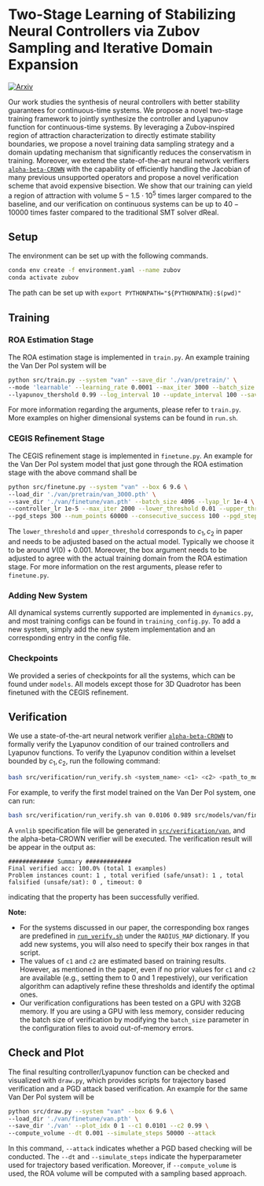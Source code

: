 # Two-Stage Learning of Stabilizing Neural Controllers via Zubov Sampling and Iterative Domain Expansion

[![Arxiv](https://img.shields.io/badge/arXiv-2506.01356-B31B1B.svg?logo=arxiv)](https://arxiv.org/abs/2506.01356)

Our work studies the synthesis of neural controllers with better stability guarantees for continuous-time systems. We propose a novel two-stage training framework to jointly synthesize the controller and Lyapunov function for continuous-time systems. By leveraging a Zubov‑inspired region of attraction characterization to directly estimate stability boundaries, we propose a novel training data sampling strategy and a domain updating mechanism that significantly reduces the conservatism in training. Moreover, we extend the state-of-the-art neural network verifiers [`alpha-beta-CROWN`](https://abcrown.org) with the capability of efficiently handling the Jacobian of many previous unsupported operators and propose a novel verification scheme that avoid expensive bisection. We show that our training can yield a region of attraction with volume $5 - 1.5\cdot 10^{5}$ times larger compared to the baseline, and our verification on continuous systems can be up to $40-10000$ times faster compared to the traditional SMT solver dReal.

## Setup

The environment can be set up with the following commands.

```bash
conda env create -f environment.yaml --name zubov
conda activate zubov
```

The path can be set up with ```export PYTHONPATH="${PYTHONPATH}:$(pwd)"```

## Training

### ROA Estimation Stage

The ROA estimation stage is implemented in ```train.py```. An example training the Van Der Pol system will be

```bash
python src/train.py --system "van" --save_dir './van/pretrain/' \
--mode 'learnable' --learning_rate 0.0001 --max_iter 3000 --batch_size 128 --candidate_size 640 \
--lyapunov_thershold 0.99 --log_interval 10 --update_interval 100 --save_interval 200 --traj_dt 0.01 --traj_steps 8000
```

For more information regarding the arguments, please refer to ```train.py```. More examples on higher dimensional systems can be found in ```run.sh```. 

### CEGIS Refinement Stage

The CEGIS refinement stage is implemented in ```finetune.py```. An example for the Van Der Pol system model that just gone through the ROA estimation stage with the above command shall be

```bash
python src/finetune.py --system "van" --box 6 9.6 \
--load_dir './van/pretrain/van_3000.pth' \
--save_dir './van/finetune/van.pth' --batch_size 4096 --lyap_lr 1e-4 \
--controller_lr 1e-5 --max_iter 2000 --lower_threshold 0.01 --upper_threshold 0.99 --finetune_epochs 10 \
--pgd_steps 300 --num_points 60000 --consecutive_success 100 --pgd_step_size 0.1 --bdry_scale 1
```

The ```lower_threshold``` and ```upper_threshold``` corresponds to $c_1, c_2$ in paper and needs to be adjusted based on the actual model. Typically we choose it to be around $V(0) + 0.001$. Moreover, the box argument needs to be adjusted to agree with the actual training domain from the ROA estimation stage. For more information on the rest arguments, please refer to ```finetune.py```.

### Adding New System
All dynamical systems currently supported are implemented in ```dynamics.py```, and most training configs can be found in ```training_config.py```. To add a new system, simply add the new system implementation and an corresponding entry in the config file.

### Checkpoints
We provided a series of checkpoints for all the systems, which can be found under ```models```. All models except those for 3D Quadrotor has been finetuned with the CEGIS refinement. 

## Verification
We use a state-of-the-art neural network verifier [`alpha-beta-CROWN`](https://abcrown.org) to formally verify the Lyapunov condition of our trained controllers and Lyapunov functions. To verify the Lyapunov condition within a levelset bounded by $c_1, c_2$, run the following command:
```bash
bash src/verification/run_verify.sh <system_name> <c1> <c2> <path_to_model>
```
For example, to verify the first model trained on the Van Der Pol system, one can run:
```bash
bash src/verification/run_verify.sh van 0.0106 0.989 src/models/van/finetune/seed_0.pth
```
A ```vnnlib``` specification file will be generated in [`src/verification/van`](src/verification/van), and the alpha-beta-CROWN verifier will be executed. The verification result will be appear in the output as:
```
############# Summary #############
Final verified acc: 100.0% (total 1 examples)
Problem instances count: 1 , total verified (safe/unsat): 1 , total falsified (unsafe/sat): 0 , timeout: 0
```
indicating that the property has been successfully verified.

**Note:**
- For the systems discussed in our paper, the corresponding box ranges are predefined in [`run_verify.sh`](src/verification/run_verify.sh) under the ```RADIUS_MAP``` dictionary. If you add new systems, you will also need to specify their box ranges in that script.
- The values of ```c1``` and ```c2``` are estimated based on training results. However, as mentioned in the paper, even if no prior values for ```c1``` and ```c2``` are available (e.g., setting them to 0 and 1 repestively), our verification algorithm can adaptively refine these thresholds and identify the optimal ones.
- Our verification configurations has been tested on a GPU with 32GB memory. If you are using a GPU with less memory, consider reducing the batch size of verification by modifying the ```batch_size``` parameter in the configuration files to avoid out-of-memory errors.



## Check and Plot

The final resulting controller/Lyapunov function can be checked and visualized with ```draw.py```, which provides scripts for trajectory based verification and a PGD attack based verification. An example for the same Van Der Pol system will be

```bash
python src/draw.py --system "van" --box 6 9.6 \
--load_dir './van/finetune/van.pth' \
--save_dir './van' --plot_idx 0 1 --c1 0.0101 --c2 0.99 \
--compute_volume --dt 0.001 --simulate_steps 50000 --attack
```

In this command, ```--attack``` indicates whether a PGD based checking will be conducted. The ```--dt``` and ```--simulate_steps``` indicate the hyperparameter used for trajectory based verification. Moreover, if ```--compute_volume``` is used, the ROA volume will be computed with a sampling based approach.
